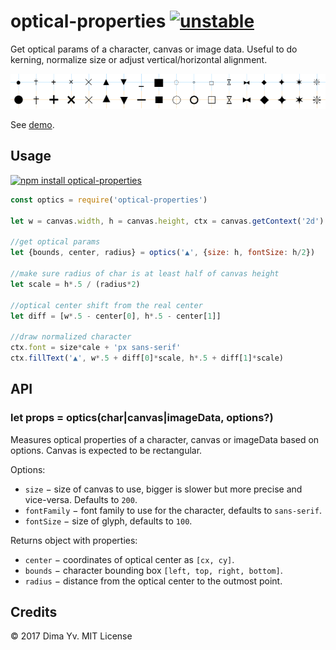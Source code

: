 # optical-properties [![unstable](https://img.shields.io/badge/stability-unstable-green.svg)](http://github.com/badges/stability-badges)

Get optical params of a character, canvas or image data. Useful to do kerning, normalize size or adjust vertical/horizontal alignment.

![optical-properties](https://github.com/dfcreative/optical-properties/blob/gh-pages/index.png?raw=true)

See [demo](https://dy.github.io/optical-properties).

## Usage

[![npm install optical-properties](https://nodei.co/npm/optical-properties.png?mini=true)](https://npmjs.org/package/optical-properties/)

```js
const optics = require('optical-properties')

let w = canvas.width, h = canvas.height, ctx = canvas.getContext('2d')

//get optical params
let {bounds, center, radius} = optics('▲', {size: h, fontSize: h/2})

//make sure radius of char is at least half of canvas height
let scale = h*.5 / (radius*2)

//optical center shift from the real center
let diff = [w*.5 - center[0], h*.5 - center[1]]

//draw normalized character
ctx.font = size*cale + 'px sans-serif'
ctx.fillText('▲', w*.5 + diff[0]*scale, h*.5 + diff[1]*scale)

```

## API

### let props = optics(char|canvas|imageData, options?)

Measures optical properties of a character, canvas or imageData based on options. Canvas is expected to be rectangular.

Options:

* `size` − size of canvas to use, bigger is slower but more precise and vice-versa. Defaults to `200`.
* `fontFamily` − font family to use for the character, defaults to `sans-serif`.
* `fontSize` − size of glyph, defaults to `100`.

Returns object with properties:

* `center` − coordinates of optical center as `[cx, cy]`.
* `bounds` − character bounding box `[left, top, right, bottom]`.
* `radius` − distance from the optical center to the outmost point.


## Credits

© 2017 Dima Yv. MIT License
